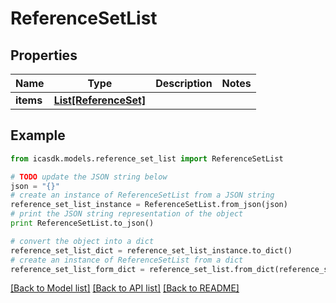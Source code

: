 # ReferenceSetList


## Properties
Name | Type | Description | Notes
------------ | ------------- | ------------- | -------------
**items** | [**List[ReferenceSet]**](ReferenceSet.md) |  | 

## Example

```python
from icasdk.models.reference_set_list import ReferenceSetList

# TODO update the JSON string below
json = "{}"
# create an instance of ReferenceSetList from a JSON string
reference_set_list_instance = ReferenceSetList.from_json(json)
# print the JSON string representation of the object
print ReferenceSetList.to_json()

# convert the object into a dict
reference_set_list_dict = reference_set_list_instance.to_dict()
# create an instance of ReferenceSetList from a dict
reference_set_list_form_dict = reference_set_list.from_dict(reference_set_list_dict)
```
[[Back to Model list]](../README.md#documentation-for-models) [[Back to API list]](../README.md#documentation-for-api-endpoints) [[Back to README]](../README.md)


